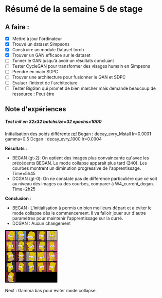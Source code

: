 # Résumé de la semaine 5 de stage


## A faire :

- [x]  Mettre à jour l'ordinateur
- [x]  Trouvé un dataset Simpsons
- [x]  Construire un module Dataset torch
- [x]  Trouver un GAN efficace sur le dataset
- [ ] Tunner le GAN jusqu'à avoir un résultats concluant
- [ ] Tester CycleGAN pour transformer des visages humain en Simpsons
- [ ] Prendre en main SDPC
- [ ] Trouver une architecture pour fusionner le GAN et SDPC
- [ ] Evaluer l'intèret de l'architecture
- [ ] Tester BigGan qui promet de bien marcher mais demande beaucoup de ressource : Peut être

## Note d'expériences

##### Test init en 32x32 batchsize=32 epochs=1000
Initialisation des poids différente [ref](https://github.com/carpedm20/BEGAN-pytorch/issues/7)
Began : decay_evry_Mstall  lr=0.0001 gamma=0.5
Dcgan : decay_evry_1000 lr=0.0004

__Résultats__ :
  - BEGAN (gt-2): On optient des images plus convaincante qu'avec les précédents BEGAN. Le mode collapse apparait plus tard (240). Les courbes montrent un diminution progressive de l'apprentissage.
		Time=5h45
  - DCGAN (gt-0): On ne constate pas de difference particulière que ce soit au niveau des images ou des courbes, comparer à W4_current_dcgan.
		Time=2h25
		
__Conclusion__ :
  - BEGAN : L'initialisation à permis un bien meilleurs départ et à éviter le mode collapse dès le commencement. Il va falloir jouer sur d'autre paramètres pour maintenir l'apprentissage sur la durré. 
  - DCGAN : Aucun changement

![W5_began final](W5_init_began/final.png "BEGAN")

Next : Gamma bas pour éviter mode collapse.
